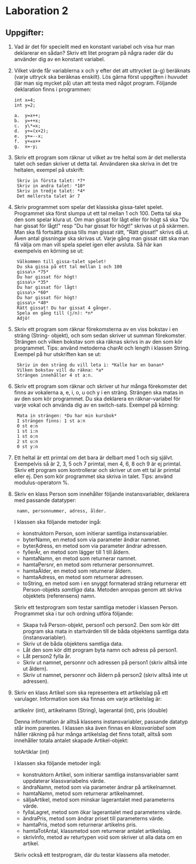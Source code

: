 Laboration 2
============

Uppgifter:
----------

1. Vad är det för speciellt med en konstant variabel och visa hur man
   deklarerar en sådan? Skriv ett litet program på några rader där du använder
   dig av en konstant variabel.

2. Vilket värde får variablerna x och y efter det att uttrycket (a-g) beräknats
   (varje uttryck ska beräknas enskilt). Lös gärna först uppgiften i huvudet
   (lär man sig mycket på) utan att testa med något program.
   Följande deklaration finns i programmen:

       int x=4;
       int y=2;

       a.  y=x++;
       b.  y=++x;
       c.  y\*=x;
       d.  y+=(x+2);
       e.  y+=--x;
       f.  y+=x++
       g.  x=-y;

3. Skriv ett program som räknar ut vilket av tre heltal som är det mellersta
   talet och sedan skriver ut detta tal. Användaren ska skriva in det tre
   heltalen, exempel på utskrift:

        Skriv in första talet: *7*
        Skriv in andra talet: *10*
        Skriv in tredje talet: *4*
        Det mellersta talet är 7

4. Skriv programmet som spelar det klassiska gissa-talet spelet.  Programmet
   ska först slumpa ut ett tal mellan 1 och 100. Detta tal ska den som spelar
   klura ut. Om man gissat för lågt eller för högt så ska "Du har gissat för
   lågt!" resp "Du har gissat för högt!" skrivas ut på skärmen. Man ska få
   fortsätta gissa tills man gissat rätt, "Rätt gissat!" skrivs då ut. Även
   antal gissningar ska skrivas ut. Varje gång man gissat rätt ska man få välja
   om man vill spela spelet igen eller avsluta.
   Så här kan exempelvis en körning se ut:

        Välkommen till gissa-talet spelet!
        Du ska gissa på ett tal mellan 1 och 100
        gissa\> *75*
        Du har gissat för högt!
        gissa\> *35*
        Du har gissat för lågt!
        gissa\> *60*
        Du har gissat för högt!
        gissa\> *40*
        Rätt gissat! Du har gissat 4 gånger.
        Spela en gång till (j/n): *n*
        Adjö!

5. Skriv ett program som räknar förekomsterna av en viss bokstav i en sträng
   (String- objekt), och som sedan skriver ut summan förekomster. Strängen och
   vilken bokstav som ska räknas skrivs in av den som kör programmet. Tips:
   använd metoderna charAt och length i klassen String.
   Exempel på hur utskriften kan se ut:

        Skriv in den sträng du vill leta i: *Kalle har en banan*
        Vilken bokstav vill du räkna: *a*
        Strängen innehåller 4 st a:n.

6. Skriv ett program som räknar och skriver ut hur många förekomster det finns
   av vokalerna a, e, i, o, u och y i en sträng. Strängen ska matas in av den
   som kör programmet. Du ska deklarera en räknar-variabel för varje vokal och
   använda dig av en switch-sats.
   Exempel på körning:

        Mata in strängen: *Du har min kursbok*
        I strängen finns: 1 st a:n
        0 st e:n
        1 st i:n
        1 st o:n
        2 st u:n
        0 st y:n

7. Ett heltal är ett primtal om det bara är delbart med 1 och sig självt.
   Exempelvis så är 2, 3, 5 och 7 primtal, men 4, 6, 8 och 9 är ej primtal.
   Skriv ett program som kontrollerar och skriver ut om ett tal är primtal
   eller ej. Den som kör programmet ska skriva in talet.
   Tips: använd modulus-operatorn %.

8. Skriv en klass Person som innehåller följande instansvariabler, deklarera
   med passande datatyper:

        namn, personnummer, adress, ålder.

   I klassen ska följande metoder ingå:

   * konstruktorn Person, som initierar samtliga instansvariabler.
   * byterNamn, en metod som via parameter ändrar namnet.
   * byterAdress, en metod som via parameter ändrar adressen.
   * fyllerÅr, en metod som lägger till 1 till åldern.
   * hamtaNamn, en metod som returnerar namnet.
   * hamtaPersnr, en metod som returnerar personnumret.
   * hamtaÅlder, en metod som returnerar åldern.
   * hamtaAdress, en metod som returnerar adressen.
   * toString, en metod som i en snyggt formaterad sträng returnerar ett
     Person-objekts *samtliga* data.  Metoden anropas genom att skriva
     objektets (referensens) namn.

   Skriv ett testprogram som testar samtliga metoder i klassen Person.
   Programmet ska i tur och ordning utföra följande:

   * Skapa två Person-objekt, person1 och person2. Den som kör ditt program ska
     mata in startvärden till de båda objektens samtliga data
     (instansvariabler).
   * Skriv ut de båda objektens samtliga data.
   * Låt den som kör ditt program byta namn och adress på person1.
   * Låt person2 fylla år.
   * Skriv ut namnet, personnr och adressen på person1 (skriv alltså inte ut
     åldern).
   * Skriv ut namnet, personnr och åldern på person2 (skriv alltså inte ut
     adressen).

9. Skriv en klass Artikel som ska representera ett artikelslag på ett
   varulager. Information som ska finnas om varje artikelslag är:

   artikelnr (int), artikelnamn (String), lagerantal (int), pris
   (double)

   Denna information är alltså klassens instansvariabler, passande datatyp står
   inom parentes. I klassen ska även finnas en *klassvariabel* som håller
   räkning på hur många artikelslag det finns totalt, alltså som innehåller
   totala antalet skapade Artikel-objekt:

   totArtiklar (int)

   I klassen ska följande metoder ingå:

   * konstruktorn Artikel, som initierar samtliga instansvariabler samt
     uppdaterar klassvariabelns värde.
   * ändraNamn, metod som via parameter ändrar på artikelnamnet.
   * hamtaNamn, metod som returnerar artikelnamnet.
   * säljaArtikel, metod som minskar lagerantalet med parameterns värde.
   * fyllaLagret, metod som ökar lagerantalet med parameterns värde.
   * ändraPris, metod som ändrar priset till parameterns värde.
   * hamtaPris, metod som returnerar artikelns pris.
   * hamtaTotAntal, klassmetod som returnerar antalet artikelslag.
   * skrivInfo, metod av returtypen void som skriver ut alla data om en artikel.

   Skriv också ett testprogram, där du testar klassens alla metoder.

